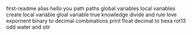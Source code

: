 first-readme
alias
hello you
path
paths
global variables
local variables
create local variable
gloal variable
true knowledge
divide and rule
love expornent
binary to decimal
combinations
print float
decimal to hexa
rot13
odd
water and stir
